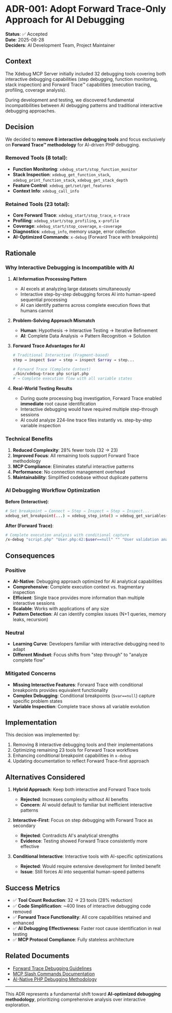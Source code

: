 # ADR-001: Adopt Forward Trace-Only Approach for AI Debugging

**Status**: ✅ Accepted  
**Date**: 2025-08-28  
**Deciders**: AI Development Team, Project Maintainer

## Context

The Xdebug MCP Server initially included 32 debugging tools covering both interactive debugging capabilities (step debugging, function monitoring, stack inspection) and Forward Trace™ capabilities (execution tracing, profiling, coverage analysis).

During development and testing, we discovered fundamental incompatibilities between AI debugging patterns and traditional interactive debugging approaches.

## Decision

We decided to **remove 8 interactive debugging tools** and focus exclusively on **Forward Trace™ methodology** for AI-driven PHP debugging.

### Removed Tools (8 total):
- **Function Monitoring**: `xdebug_start/stop_function_monitor`
- **Stack Inspection**: `xdebug_get_function_stack`, `xdebug_print_function_stack`, `xdebug_get_stack_depth`  
- **Feature Control**: `xdebug_get/set/get_features`
- **Context Info**: `xdebug_call_info`

### Retained Tools (23 total):
- **Core Forward Trace**: `xdebug_start/stop_trace`, `x-trace`
- **Profiling**: `xdebug_start/stop_profiling`, `x-profile`
- **Coverage**: `xdebug_start/stop_coverage`, `x-coverage`
- **Diagnostics**: `xdebug_info`, memory usage, error collection
- **AI-Optimized Commands**: `x-debug` (Forward Trace with breakpoints)

## Rationale

### Why Interactive Debugging is Incompatible with AI

1. **AI Information Processing Pattern**
   - AI excels at analyzing large datasets simultaneously
   - Interactive step-by-step debugging forces AI into human-speed sequential processing
   - AI can identify patterns across complete execution flows that humans cannot

2. **Problem-Solving Approach Mismatch**
   - **Human**: Hypothesis → Interactive Testing → Iterative Refinement
   - **AI**: Complete Data Analysis → Pattern Recognition → Solution

3. **Forward Trace Advantages for AI**
   ```bash
   # Traditional Interactive (Fragment-based)
   step → inspect $var → step → inspect $array → step...
   
   # Forward Trace (Complete Context)
   ./bin/xdebug-trace php script.php
   # → Complete execution flow with all variable states
   ```

4. **Real-World Testing Results**
   - During quote processing bug investigation, Forward Trace enabled **immediate** root cause identification
   - Interactive debugging would have required multiple step-through sessions
   - AI could analyze 224-line trace files instantly vs. step-by-step variable inspection

### Technical Benefits

1. **Reduced Complexity**: 28% fewer tools (32 → 23)
2. **Improved Focus**: All remaining tools support Forward Trace methodology
3. **MCP Compliance**: Eliminates stateful interactive patterns
4. **Performance**: No connection management overhead
5. **Maintainability**: Simplified codebase without duplicate patterns

### AI Debugging Workflow Optimization

**Before (Interactive)**:
```bash
# Set breakpoint → Connect → Step → Inspect → Step → Inspect...
xdebug_set_breakpoint(...) → xdebug_step_into() → xdebug_get_variables()
```

**After (Forward Trace)**:
```bash
# Complete execution analysis with conditional capture
/x-debug "script.php" "User.php:42:$user==null" "" "User validation analysis"
```

## Consequences

### Positive
- **AI-Native**: Debugging approach optimized for AI analytical capabilities
- **Comprehensive**: Complete execution context vs. fragmentary inspection
- **Efficient**: Single trace provides more information than multiple interactive sessions
- **Scalable**: Works with applications of any size
- **Pattern Detection**: AI can identify complex issues (N+1 queries, memory leaks, recursion)

### Neutral
- **Learning Curve**: Developers familiar with interactive debugging need to adapt
- **Different Mindset**: Focus shifts from "step through" to "analyze complete flow"

### Mitigated Concerns
- **Missing Interactive Features**: Forward Trace with conditional breakpoints provides equivalent functionality
- **Complex Debugging**: Conditional breakpoints (`$var==null`) capture specific problem states
- **Variable Inspection**: Complete trace shows all variable evolution

## Implementation

This decision was implemented by:
1. Removing 8 interactive debugging tools and their implementations
2. Optimizing remaining 23 tools for Forward Trace workflows
3. Enhancing conditional breakpoint capabilities in `x-debug`
4. Updating documentation to reflect Forward Trace-first approach

## Alternatives Considered

1. **Hybrid Approach**: Keep both interactive and Forward Trace tools
   - **Rejected**: Increases complexity without AI benefits
   - **Concern**: AI would default to familiar but inefficient interactive patterns

2. **Interactive-First**: Focus on step debugging with Forward Trace as secondary
   - **Rejected**: Contradicts AI's analytical strengths
   - **Evidence**: Testing showed Forward Trace consistently more effective

3. **Conditional Interactive**: Interactive tools with AI-specific optimizations
   - **Rejected**: Would require extensive development for limited benefit
   - **Issue**: Still forces AI into sequential human-speed patterns

## Success Metrics

- ✅ **Tool Count Reduction**: 32 → 23 tools (28% reduction)
- ✅ **Code Simplification**: ~400 lines of interactive debugging code removed
- ✅ **Forward Trace Functionality**: All core capabilities retained and enhanced
- ✅ **AI Debugging Effectiveness**: Faster root cause identification in real testing
- ✅ **MCP Protocol Compliance**: Fully stateless architecture

## Related Documents

- [Forward Trace Debugging Guidelines](./debug-guidelines.md)
- [MCP Slash Commands Documentation](../README.md)
- [AI-Native PHP Debugging Methodology](../CLAUDE.md)

---

This ADR represents a fundamental shift toward **AI-optimized debugging methodology**, prioritizing comprehensive analysis over interactive exploration.